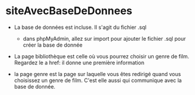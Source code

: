 # siteAvecBaseDeDonnees

+ La base de données est incluse. Il s'agit du fichier .sql
  + dans phpMyAdmin, allez sur import pour ajouter le fichier .sql pour créer la base de donnée

+ La page bibliothèque est celle où vous pourrez choisir un genre de film. Regardez le a href: il donne une première information

+ la page genre est la page sur laquelle vous êtes redirigé quand vous choisissez un genre de film. C'est elle aussi qui communique avec la base de donnée.
